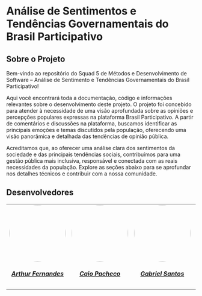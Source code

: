 # Análise de Sentimentos e Tendências Governamentais do Brasil Participativo

## Sobre o Projeto

Bem-vindo ao repositório do Squad 5 de Métodos e Desenvolvimento de Software – Análise de Sentimento e Tendências Governamentais do Brasil Participativo!

Aqui você encontrará toda a documentação, código e informações relevantes sobre o desenvolvimento deste projeto. O projeto foi concebido para atender à necessidade de uma visão aprofundada sobre as opiniões e percepções populares expressas na plataforma Brasil Participativo. A partir de comentários e discussões na plataforma, buscamos identificar as principais emoções e temas discutidos pela população, oferecendo uma visão panorâmica e detalhada das tendências de opinião pública.

Acreditamos que, ao oferecer uma análise clara dos sentimentos da sociedade e das principais tendências sociais, contribuímos para uma gestão pública mais inclusiva, responsável e conectada com as reais necessidades da população. Explore as seções abaixo para se aprofundar nos detalhes técnicos e contribuir com a nossa comunidade.

## Desenvolvedores

<center>
<table style="margin-left: auto; margin-right: auto;">
    <tr>
        <td align="center">
            <a href="https://github.com/arthurfernandesj">
                <img style="border-radius: 50%;" src="https://avatars.githubusercontent.com/u/90862900?v=4" width="150px;"/>
                <h5 class="text-center">Arthur Fernandes</h5>
            </a>
        </td>
        <td align="center">
            <a href="https://github.com/CaioPacheco">
                <img style="border-radius: 50%;" src="https://avatars.githubusercontent.com/u/90219652?v=4" width="150px;"/>
                <h5 class="text-center">Caio Pacheco</h5>
            </a>
        </td>
        <td align="center">
            <a href="https://github.com/GabrielSPinto">
                <img style="border-radius: 50%;" src="https://avatars.githubusercontent.com/u/144184007?v=4" width="150px;"/>
                <h5 class="text-center">Gabriel Santos</h5>
            </a>
        </td>
        </td>
        <td align="center">
            <a href="https://github.com/felixlaryssa">
                <img style="border-radius: 50%;" src="https://avatars.githubusercontent.com/u/143897458?v=4" width="150px;"/>
                <h5 class="text-center">Laryssa Felix</h5>
            </a>
        </td>
        <td align="center">
            <a href="https://github.com/luizh-gsoares">
                <img style="border-radius: 50%;" src="https://avatars.githubusercontent.com/u/99836497?v=4" width="150px;"/>
                <h5 class="text-center">Luiz Henrique</h5>
            </a>
        </td>
          <td align="center">
            <a href="https://github.com/LeticiaMonteiroo">
                <img style="border-radius: 50%;" src="https://avatars.githubusercontent.com/u/152661076?v=4" width="150px;"/>
                <h5 class="text-center">Letícia Monteiro</h5>
            </a>
        </td>
</table>
</center>
